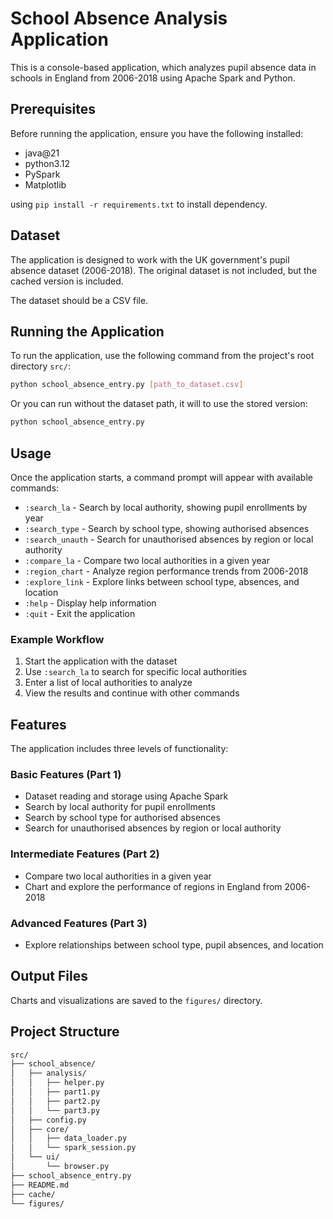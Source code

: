 # School Absence Analysis Application

This is a console-based application, which analyzes pupil absence data in schools in England from 2006-2018 using Apache Spark and Python.

## Prerequisites

Before running the application, ensure you have the following installed:

- java@21
- python3.12
- PySpark
- Matplotlib

using `pip install -r requirements.txt` to install dependency. 

## Dataset

The application is designed to work with the UK government's pupil absence dataset (2006-2018). The original dataset is not included, but the cached version is included.

The dataset should be a CSV file.

## Running the Application

To run the application, use the following command from the project's root directory `src/`:

```bash
python school_absence_entry.py [path_to_dataset.csv]
```

Or you can run without the dataset path, it will to use the stored version:

```bash
python school_absence_entry.py
```

## Usage

Once the application starts, a command prompt will appear with available commands:

- `:search_la` - Search by local authority, showing pupil enrollments by year
- `:search_type` - Search by school type, showing authorised absences
- `:search_unauth` - Search for unauthorised absences by region or local authority
- `:compare_la` - Compare two local authorities in a given year
- `:region_chart` - Analyze region performance trends from 2006-2018
- `:explore_link` - Explore links between school type, absences, and location
- `:help` - Display help information
- `:quit` - Exit the application

### Example Workflow

1. Start the application with the dataset
2. Use `:search_la` to search for specific local authorities
3. Enter a list of local authorities to analyze
4. View the results and continue with other commands

## Features

The application includes three levels of functionality:

### Basic Features (Part 1)
- Dataset reading and storage using Apache Spark
- Search by local authority for pupil enrollments
- Search by school type for authorised absences
- Search for unauthorised absences by region or local authority

### Intermediate Features (Part 2)
- Compare two local authorities in a given year
- Chart and explore the performance of regions in England from 2006-2018

### Advanced Features (Part 3)
- Explore relationships between school type, pupil absences, and location

## Output Files

Charts and visualizations are saved to the `figures/` directory.

## Project Structure

```bash
src/
├── school_absence/
│   ├── analysis/
│   │   ├── helper.py
│   │   ├── part1.py
│   │   ├── part2.py
│   │   └── part3.py
│   ├── config.py
│   ├── core/
│   │   ├── data_loader.py
│   │   └── spark_session.py
│   └── ui/
│       └── browser.py
├── school_absence_entry.py
├── README.md
├── cache/
└── figures/
```
